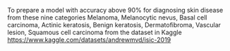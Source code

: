 To prepare a model with accuracy above 90% for 
diagnosing skin disease from these nine categories 
Melanoma, Melanocytic nevus, Basal cell carcinoma, 
Actinic keratosis, Benign keratosis, Dermatofibroma, 
Vascular lesion, Squamous cell carcinoma from the dataset in Kaggle
https://www.kaggle.com/datasets/andrewmvd/isic-2019
